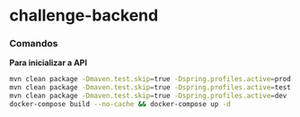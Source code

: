 # challenge-backend

### Comandos
**Para inicializar a API**

```sh
mvn clean package -Dmaven.test.skip=true -Dspring.profiles.active=prod
mvn clean package -Dmaven.test.skip=true -Dspring.profiles.active=test
mvn clean package -Dmaven.test.skip=true -Dspring.profiles.active=dev
docker-compose build --no-cache && docker-compose up -d

```
